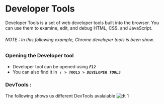 # Developer Tools

Developer Tools is a set of web developer tools built into the browser. You can use them to examine, edit, and debug HTML, CSS, and JavaScript.

###### NOTE : In this following example, _Chrome_ developer tools is been show. 

### Opening the Developer tool
* Developer tool can be opened using ***``` F12 ```***
* You can also find it in ***```⋮ > TOOLS > DEVELOPER TOOLS```***

### DevTools :
The following shows us different DevTools avalaiable 
![dt 1](https://user-images.githubusercontent.com/45136496/77653451-b4a8e800-6f95-11ea-9e2c-271ea19806b5.png)
